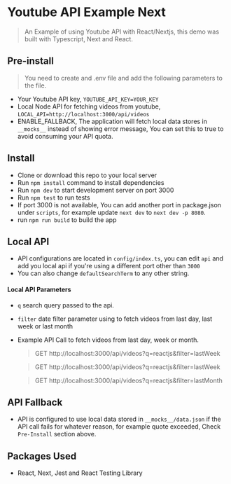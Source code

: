 # Youtube API Example Next

> An Example of using Youtube API with React/Nextjs, this demo was built with Typescript, Next and React.

## Pre-install

> You need to create and .env file and add the following parameters to the file.

-   Your Youtube API key, `YOUTUBE_API_KEY=YOUR_KEY`
-   Local Node API for fetching videos from youtube, `LOCAL_API=http://localhost:3000/api/videos`
-   ENABLE_FALLBACK, The application will fetch local data stores in `__mocks__` instead of showing error message, You can set this to true to avoid consuming your API quota.

## Install

-   Clone or download this repo to your local server
-   Run `npm install` command to install dependencies
-   Run `npm dev` to start development server on port 3000
-   Run `npm test` to run tests
-   If port 3000 is not available, You can add another port in package.json under `scripts`, for example update `next dev` to `next dev -p 8080`.
-   run `npm run build` to build the app

## Local API

-   API configurations are located in `config/index.ts`, you can edit `api` and add you local api if you're using a different port other than `3000`
-   You can also change `defaultSearchTerm` to any other string.

#### Local API Parameters

-   `q` search query passed to the api.
-   `filter` date filter parameter using to fetch videos from last day, last week or last month
-   Example API Call to fetch videos from last day, week or month.

    > GET http://localhost:3000/api/videos?q=reactjs&filter=lastWeek

    > GET http://localhost:3000/api/videos?q=reactjs&filter=lastWeek

    > GET http://localhost:3000/api/videos?q=reactjs&filter=lastMonth

## API Fallback

-   API is configured to use local data stored in `__mocks__/data.json` if the API call fails for whatever reason,
    for example quote exceeded, Check `Pre-Install` section above.

## Packages Used

-   React, Next, Jest and React Testing Library

